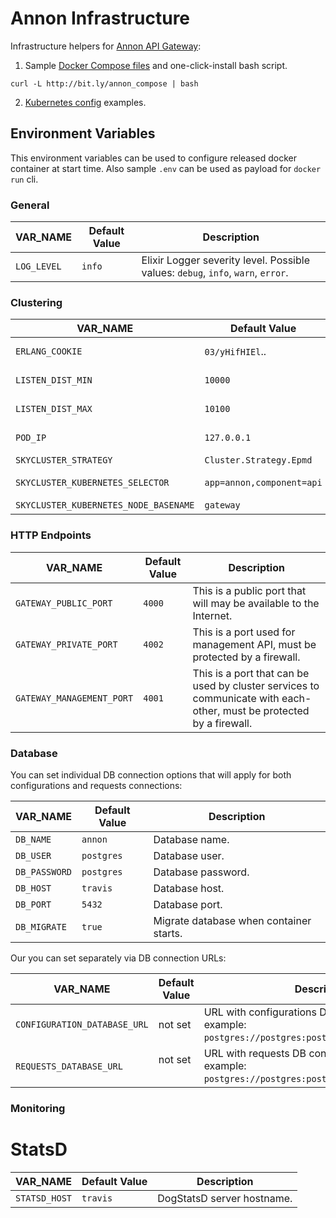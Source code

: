# Annon Infrastructure

Infrastructure helpers for [Annon API Gateway](http://docs.annon.apiary.io/):

1. Sample [Docker Compose files](/docker-compose) and one-click-install bash script.

  `curl -L http://bit.ly/annon_compose | bash`

2. [Kubernetes config](/kubernetes) examples.

## Environment Variables

This environment variables can be used to configure released docker container at start time.
Also sample `.env` can be used as payload for `docker run` cli.

### General

| VAR_NAME      | Default Value           | Description |
| ------------- | ----------------------- | ----------- |
| `LOG_LEVEL`   | `info` | Elixir Logger severity level. Possible values: `debug`, `info`, `warn`, `error`. |

### Clustering

| VAR_NAME          | Default Value           | Description |
| ----------------- | ----------------------- | ----------- |
| `ERLANG_COOKIE`   | `03/yHifHIEl`..         | Erlang [distribution cookie](http://erlang.org/doc/reference_manual/ |
| `LISTEN_DIST_MIN` | `10000`                 | Start of Erlang's port range to connect between nodes. |
| `LISTEN_DIST_MAX` | `10100`                 | End of Erlang's port range to connect between nodes. |
| `POD_IP`          | `127.0.0.1`             | Node IP address. (Should be correct for clustering to work.) |
| `SKYCLUSTER_STRATEGY`                 | `Cluster.Strategy.Epmd`   | Which strategy to use? |
| `SKYCLUSTER_KUBERNETES_SELECTOR`      | `app=annon,component=api` | How to select gateway pods in kubernetes |
| `SKYCLUSTER_KUBERNETES_NODE_BASENAME` | `gateway`                 | Name of a Annon's deployment |

### HTTP Endpoints

| VAR_NAME                  | Default Value | Description |
| ------------------------- | ------------- | ----------- |
| `GATEWAY_PUBLIC_PORT`     | `4000`        | This is a public port that will may be available to the Internet. |
| `GATEWAY_PRIVATE_PORT`    | `4002`        | This is a port used for management API, must be protected by a firewall. |
| `GATEWAY_MANAGEMENT_PORT` | `4001`        | This is a port that can be used by cluster services to communicate with each-other, must be protected by a firewall. |

### Database

You can set individual DB connection options that will apply for both configurations and requests connections:

| VAR_NAME      | Default Value | Description |
| ------------- | ------------- | ----------- |
| `DB_NAME`     | `annon`       | Database name. |
| `DB_USER`     | `postgres`    | Database user. |
| `DB_PASSWORD` | `postgres`    | Database password. |
| `DB_HOST`     | `travis`      | Database host. |
| `DB_PORT`     | `5432`        | Database port. |
| `DB_MIGRATE`  | `true`        | Migrate database when container starts. |

Our you can set separately via DB connection URLs:

| VAR_NAME                     | Default Value | Description |
| ---------------------------- | ------------- | ----------- |
| `CONFIGURATION_DATABASE_URL` | not set       | URL with configurations DB connection settings, example: `postgres://postgres:postgres@travis:5432/annon`. |
| `REQUESTS_DATABASE_URL`      | not set       | URL with requests DB connection settings, example: `postgres://postgres:postgres@travis:5432/annon`. |

### Monitoring

# StatsD
| VAR_NAME      | Default Value | Description |
| ------------- | ------------- | ----------- |
| `STATSD_HOST` | `travis`      | DogStatsD server hostname. |
